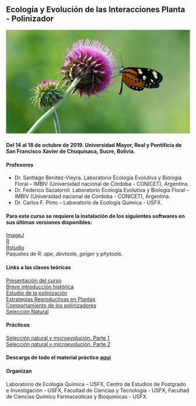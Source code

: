 ## Ecología y Evolución de las Interacciones Planta - Polinizador

![](mariposa.JPG)

#### **Del 14 al 18 de octubre de 2019.** Universidad Mayor, Real y Pontificia de San Francisco Xavier de Chuquisaca, **Sucre, Bolivia**.

#### Profesores   
* Dr. Santiago Benitez-Vieyra. Laboratorio Ecología Evolutiva y Biología Floral – IMBIV (Universidad nacional de Córdoba - CONICET), Argentina.   
* Dr. Federico Sazatornil. Laboratorio Ecología Evolutiva y Biología Floral – IMBIV (Universidad nacional de Córdoba - CONICET), Argentina.   
* Dr. Carlos F. Pinto – Laboratorio de Ecología Química - USFX.   

#### Para este curso se requiere la instalación de los siguientes softwares en sus últimas versiones disponibles:   
[ImageJ](https://imagej.nih.gov/ij/index.html)   
[R](https://cran.r-project.org/)   
[Rstudio](https://rstudio.com/)   
Paquetes de R: *ape*, *devtools*, *geiger* y *phytools*.   

#### Links a las clases teóricas
[Presentación del curso](https://santiagombv.github.io/ecolevol_polinizacion/presentacion.html)     
[Breve introducción histórica](https://santiagombv.github.io/ecolevol_polinizacion/fundamentos.html)     
[Estudio de la polinización](https://santiagombv.github.io/ecolevol_polinizacion/diversidad_floral.html)  
[Estrategias Reproductivas en Plantas](https://santiagombv.github.io/ecolevol_polinizacion/teor_estrategias_plantas.html)   
[Comportamiento de los polinizadores](http://santiagombv.github.io/ecolevol_polinizacion/teor_comport_polinizadores.html)    
[Selección Natural](http://santiagombv.github.io/ecolevol_polinizacion/teor_seleccion_natural.html)    
   
#### Prácticos
[Selección natural y microevolución. Parte 1](https://santiagombv.github.io/ecolevol_polinizacion/practico_seleccion_1.html)   
[Selección natural y microevolución. Parte 2](https://santiagombv.github.io/ecolevol_polinizacion/practico_seleccion_2.html)    

#### Descarga de todo el material práctico [aquí](https://github.com/santiagombv/ecolevol_polinizacion/archive/master.zip)

#### Organizan   
Laboratorio de Ecología Química – USFX, Centro de Estudios de Postgrado e Investigación - USFX, Facultad de Ciencias y Tecnología - USFX, Facultad de Ciencias Químico Farmaceúticas y Bioquímicas - USFX.   
